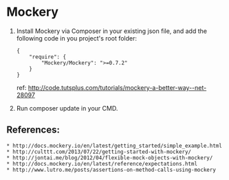 # Mockery

1. Install Mockery via Composer in your existing json file, and add the following code in you project's root folder:

    ```
    {
        "require": {
            "Mockery/Mockery": ">=0.7.2"
        }
    }
    ```

    ref: http://code.tutsplus.com/tutorials/mockery-a-better-way--net-28097

2. Run composer update in your CMD.

## References:

    * http://docs.mockery.io/en/latest/getting_started/simple_example.html
    * http://culttt.com/2013/07/22/getting-started-with-mockery/
    * http://jontai.me/blog/2012/04/flexible-mock-objects-with-mockery/
    * http://docs.mockery.io/en/latest/reference/expectations.html
    * http://www.lutro.me/posts/assertions-on-method-calls-using-mockery
